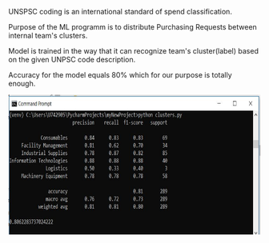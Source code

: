 <p>UNSPSC coding is an international standard of spend classification.</p>
<p>Purpose of the ML programm is to distribute Purchasing Requests between internal team's clusters.</p>
<p>Model is trained in the way that it can recognize team's cluster(label) based on the given UNPSC code description.</p>
<p>Accuracy for the model equals 80% which for our purpose is totally enough.</p>
<img src="images/ml_outcome.JPG" width="700" height="280">
